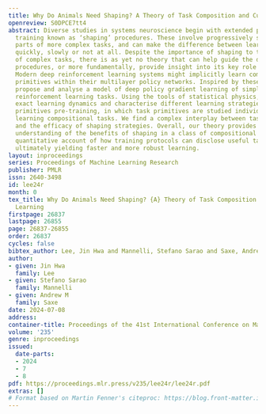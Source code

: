 ```yaml
---
title: Why Do Animals Need Shaping? A Theory of Task Composition and Curriculum Learning
openreview: S0DPCE7tt4
abstract: Diverse studies in systems neuroscience begin with extended periods of curriculum
  training known as ‘shaping’ procedures. These involve progressively studying component
  parts of more complex tasks, and can make the difference between learning a task
  quickly, slowly or not at all. Despite the importance of shaping to the acquisition
  of complex tasks, there is as yet no theory that can help guide the design of shaping
  procedures, or more fundamentally, provide insight into its key role in learning.
  Modern deep reinforcement learning systems might implicitly learn compositional
  primitives within their multilayer policy networks. Inspired by these models, we
  propose and analyse a model of deep policy gradient learning of simple compositional
  reinforcement learning tasks. Using the tools of statistical physics, we solve for
  exact learning dynamics and characterise different learning strategies including
  primitives pre-training, in which task primitives are studied individually before
  learning compositional tasks. We find a complex interplay between task complexity
  and the efficacy of shaping strategies. Overall, our theory provides an analytical
  understanding of the benefits of shaping in a class of compositional tasks and a
  quantitative account of how training protocols can disclose useful task primitives,
  ultimately yielding faster and more robust learning.
layout: inproceedings
series: Proceedings of Machine Learning Research
publisher: PMLR
issn: 2640-3498
id: lee24r
month: 0
tex_title: Why Do Animals Need Shaping? {A} Theory of Task Composition and Curriculum
  Learning
firstpage: 26837
lastpage: 26855
page: 26837-26855
order: 26837
cycles: false
bibtex_author: Lee, Jin Hwa and Mannelli, Stefano Sarao and Saxe, Andrew M
author:
- given: Jin Hwa
  family: Lee
- given: Stefano Sarao
  family: Mannelli
- given: Andrew M
  family: Saxe
date: 2024-07-08
address:
container-title: Proceedings of the 41st International Conference on Machine Learning
volume: '235'
genre: inproceedings
issued:
  date-parts:
  - 2024
  - 7
  - 8
pdf: https://proceedings.mlr.press/v235/lee24r/lee24r.pdf
extras: []
# Format based on Martin Fenner's citeproc: https://blog.front-matter.io/posts/citeproc-yaml-for-bibliographies/
---
```

